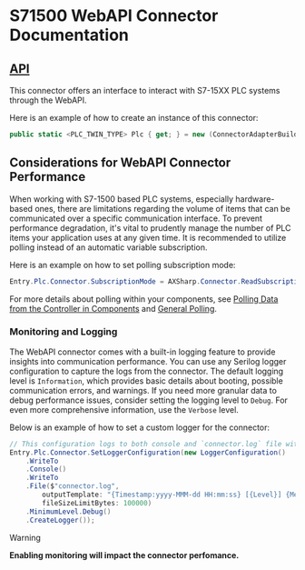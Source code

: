# S71500 WebAPI Connector Documentation

## [API](~/api/AXSharp.Connector.S71500.WebAPI.yml)

This connector offers an interface to interact with S7-15XX PLC systems through the WebAPI.

Here is an example of how to create an instance of this connector:

```C#
public static <PLC_TWIN_TYPE> Plc { get; } = new (ConnectorAdapterBuilder.Build().CreateWebApi(Environment.GetEnvironmentVariable("AXTARGET") ?? "10.10.101.1", "Everybody", "", true));
```

## Considerations for WebAPI Connector Performance

When working with S7-1500 based PLC systems, especially hardware-based ones, there are limitations regarding the volume of items that can be communicated over a specific communication interface. To prevent performance degradation, it's vital to prudently manage the number of PLC items your application uses at any given time. It is recommended to utilize polling instead of an automatic variable subscription.

Here is an example on how to set polling subscription mode:

```C#
Entry.Plc.Connector.SubscriptionMode = AXSharp.Connector.ReadSubscriptionMode.Polling;
```

For more details about polling within your components, see [Polling Data from the Controller in Components](../blazor/LIBRARIES.md#polling-data-from-the-plc) and [General Polling](README.md#polling).

### Monitoring and Logging 

The WebAPI connector comes with a built-in logging feature to provide insights into communication performance. You can use any Serilog logger configuration to capture the logs from the connector. The default logging level is `Information`, which provides basic details about booting, possible communication errors, and warnings. If you need more granular data to debug performance issues, consider setting the logging level to `Debug`. For even more comprehensive information, use the `Verbose` level.

Below is an example of how to set a custom logger for the connector:

```C#
// This configuration logs to both console and `connector.log` file with `Debug` logging level.
Entry.Plc.Connector.SetLoggerConfiguration(new LoggerConfiguration()
    .WriteTo
    .Console()
    .WriteTo
    .File($"connector.log",
        outputTemplate: "{Timestamp:yyyy-MMM-dd HH:mm:ss} [{Level}] {Message}{NewLine}{Exception}",
        fileSizeLimitBytes: 100000)
    .MinimumLevel.Debug()
    .CreateLogger());
```

> [!WARNING]
> **Enabling monitoring will impact the connector perfomance.**